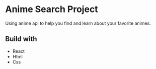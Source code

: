 # Anime Search Project

Using anime api to help you find and learn about your favorite animes.

## Build with 

- React
- Html
- Css
